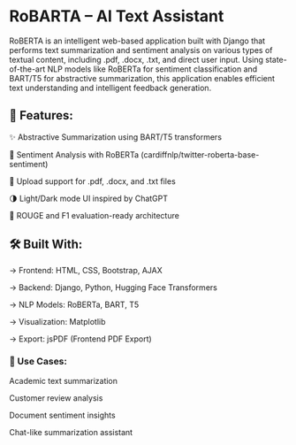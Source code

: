 # RoBARTA – AI Text Assistant #
RoBERTA is an intelligent web-based application built with Django that performs text summarization and sentiment analysis on various types of textual content, including .pdf, .docx, .txt, and direct user input.
Using state-of-the-art NLP models like RoBERTa for sentiment classification and BART/T5 for abstractive summarization, this application enables efficient text understanding and intelligent feedback generation.

## 🚀 Features: ##
✨ Abstractive Summarization using BART/T5 transformers

💬 Sentiment Analysis with RoBERTa (cardiffnlp/twitter-roberta-base-sentiment)

📂 Upload support for .pdf, .docx, and .txt files

🌗 Light/Dark mode UI inspired by ChatGPT

🧪 ROUGE and F1 evaluation-ready architecture

## 🛠 Built With: ##
-> Frontend: HTML, CSS, Bootstrap, AJAX

-> Backend: Django, Python, Hugging Face Transformers

-> NLP Models: RoBERTa, BART, T5

-> Visualization: Matplotlib

-> Export: jsPDF (Frontend PDF Export)

### 📌 Use Cases: ###
Academic text summarization

Customer review analysis

Document sentiment insights

Chat-like summarization assistant
